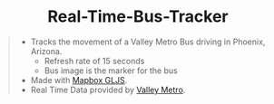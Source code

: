 # <div align="center">Real-Time-Bus-Tracker</div>

> - Tracks the movement of a Valley Metro Bus driving in Phoenix, Arizona. 
>   - Refresh rate of 15 seconds
>   - Bus image is the marker for the bus
> - Made with [Mapbox GLJS](https://www.mapbox.com/mapbox-gljs).
> - Real Time Data provided by [Valley Metro](https://app.mecatran.com/utw/ws/gtfsfeed/vehicles/valleymetro?apiKey=4f22263f69671d7f49726c3011333e527368211f&asJson=true).